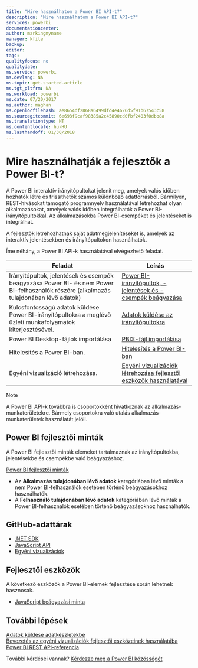 ```yaml
---
title: "Mire használhatom a Power BI API-t?"
description: "Mire használhatom a Power BI API-t?"
services: powerbi
documentationcenter: 
author: markingmyname
manager: kfile
backup: 
editor: 
tags: 
qualityfocus: no
qualitydate: 
ms.service: powerbi
ms.devlang: NA
ms.topic: get-started-article
ms.tgt_pltfrm: NA
ms.workload: powerbi
ms.date: 07/20/2017
ms.author: maghan
ms.openlocfilehash: ae8654df2868a6499dfd4e4626d5f91b67543c58
ms.sourcegitcommit: 6e693f9caf98385a2c45890cd0fbf2403f0dbb8a
ms.translationtype: HT
ms.contentlocale: hu-HU
ms.lasthandoff: 01/30/2018
---
```

# <a name="what-can-developers-do-with-power-bi"></a>Mire használhatják a fejlesztők a Power BI-t?
A Power BI interaktív irányítópultokat jelenít meg, amelyek valós időben hozhatók létre és frissíthetők számos különböző adatforrásból. Bármilyen, REST-hívásokat támogató programnyelv használatával létrehozhat olyan alkalmazásokat, amelyek valós időben integrálhatók a Power BI-irányítópultokkal. Az alkalmazásokba Power BI-csempéket és jelentéseket is integrálhat.

A fejlesztők létrehozhatnak saját adatmegjelenítéseket is, amelyek az interaktív jelentésekben és irányítópultokon használhatók. 

Íme néhány, a Power BI API-k használatával elvégezhető feladat.

| **Feladat** | **Leírás** |
| --- | --- |
| Irányítópultok, jelentések és csempék beágyazása Power BI- és nem Power BI-felhasználók részére (alkalmazás tulajdonában lévő adatok) |[Power BI-irányítópultok, -jelentések és -csempék beágyazása](embedding-content.md) |
| Kulcsfontosságú adatok küldése Power BI-irányítópultokra a meglévő üzleti munkafolyamatok kiterjesztésével. |[Adatok küldése az irányítópultokra](walkthrough-push-data.md) |
| Power BI Desktop-fájlok importálása |[PBIX-fájl importálása](https://msdn.microsoft.com/library/mt243837.aspx) |
| Hitelesítés a Power BI-ban. |[Hitelesítés a Power BI-ban](get-azuread-access-token.md) |
| Egyéni vizualizáció létrehozása. |[Egyéni vizualizációk létrehozása fejlesztői eszközök használatával](../service-custom-visuals-getting-started-with-developer-tools.md) |

> [!NOTE]
> A Power BI API-k továbbra is csoportokként hivatkoznak az alkalmazás-munkaterületekre. Bármely csoportokra való utalás alkalmazás-munkaterületek használatát jelöli.
> 
> 

## <a name="power-bi-developer-samples"></a>Power BI fejlesztői minták
A Power BI fejlesztői minták elemeket tartalmaznak az irányítópultokba, jelentésekbe és csempékbe való beágyazáshoz.

[Power BI fejlesztői minták](https://github.com/Microsoft/PowerBI-Developer-Samples)

* Az **Alkalmazás tulajdonában lévő adatok** kategóriában lévő minták a nem Power BI-felhasználók esetében történő beágyazásokhoz használhatók.
* A **Felhasználó tulajdonában lévő adatok** kategóriában lévő minták a Power BI-felhasználók esetében történő beágyazásokhoz használhatók.

## <a name="github-repositories"></a>GitHub-adattárak
* [.NET SDK](https://github.com/Microsoft/PowerBI-CSharp)
* [JavaScript API](https://github.com/Microsoft/PowerBI-JavaScript)
* [Egyéni vizualizációk](https://github.com/Microsoft/PowerBI-visuals)

## <a name="developer-tools"></a>Fejlesztői eszközök
A következő eszközök a Power BI-elemek fejlesztése során lehetnek hasznosak.

* [JavaScript beágyazási minta](https://microsoft.github.io/PowerBI-JavaScript/demo)

## <a name="next-steps"></a>További lépések
[Adatok küldése adatkészletekbe](walkthrough-push-data.md)  
[Bevezetés az egyéni vizualizációk fejlesztői eszközeinek használatába](../service-custom-visuals-getting-started-with-developer-tools.md) 
[Power BI REST API-referencia](https://msdn.microsoft.com/library/mt147898.aspx)  

További kérdései vannak? [Kérdezze meg a Power BI közösségét](http://community.powerbi.com/)

